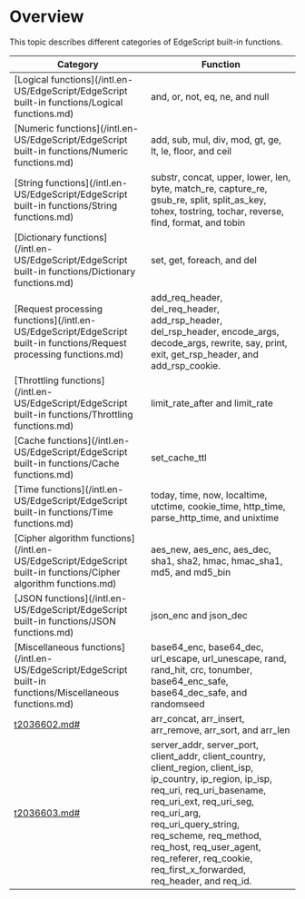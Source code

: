 # Overview

This topic describes different categories of EdgeScript built-in functions.

|Category|Function|
|--------|--------|
|[Logical functions](/intl.en-US/EdgeScript/EdgeScript built-in functions/Logical functions.md)|and, or, not, eq, ne, and null|
|[Numeric functions](/intl.en-US/EdgeScript/EdgeScript built-in functions/Numeric functions.md)|add, sub, mul, div, mod, gt, ge, lt, le, floor, and ceil|
|[String functions](/intl.en-US/EdgeScript/EdgeScript built-in functions/String functions.md)|substr, concat, upper, lower, len, byte, match\_re, capture\_re, gsub\_re, split, split\_as\_key, tohex, tostring, tochar, reverse, find, format, and tobin|
|[Dictionary functions](/intl.en-US/EdgeScript/EdgeScript built-in functions/Dictionary functions.md)|set, get, foreach, and del|
|[Request processing functions](/intl.en-US/EdgeScript/EdgeScript built-in functions/Request processing functions.md)|add\_req\_header, del\_req\_header, add\_rsp\_header, del\_rsp\_header, encode\_args, decode\_args, rewrite, say, print, exit, get\_rsp\_header, and add\_rsp\_cookie.|
|[Throttling functions](/intl.en-US/EdgeScript/EdgeScript built-in functions/Throttling functions.md)|limit\_rate\_after and limit\_rate|
|[Cache functions](/intl.en-US/EdgeScript/EdgeScript built-in functions/Cache functions.md)|set\_cache\_ttl|
|[Time functions](/intl.en-US/EdgeScript/EdgeScript built-in functions/Time functions.md)|today, time, now, localtime, utctime, cookie\_time, http\_time, parse\_http\_time, and unixtime|
|[Cipher algorithm functions](/intl.en-US/EdgeScript/EdgeScript built-in functions/Cipher algorithm functions.md)|aes\_new, aes\_enc, aes\_dec, sha1, sha2, hmac, hmac\_sha1, md5, and md5\_bin|
|[JSON functions](/intl.en-US/EdgeScript/EdgeScript built-in functions/JSON functions.md)|json\_enc and json\_dec|
|[Miscellaneous functions](/intl.en-US/EdgeScript/EdgeScript built-in functions/Miscellaneous functions.md)|base64\_enc, base64\_dec, url\_escape, url\_unescape, rand, rand\_hit, crc, tonumber, base64\_enc\_safe, base64\_dec\_safe, and randomseed|
|[t2036602.md\#]()|arr\_concat, arr\_insert, arr\_remove, arr\_sort, and arr\_len|
|[t2036603.md\#]()|server\_addr, server\_port, client\_addr, client\_country, client\_region, client\_isp, ip\_country, ip\_region, ip\_isp, req\_uri, req\_uri\_basename, req\_uri\_ext, req\_uri\_seg, req\_uri\_arg, req\_uri\_query\_string, req\_scheme, req\_method, req\_host, req\_user\_agent, req\_referer, req\_cookie, req\_first\_x\_forwarded, req\_header, and req\_id.|

